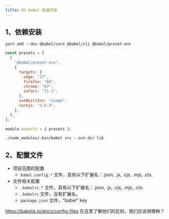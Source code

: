 ```yaml
---
title: 03 babel 快速开始
---
```


## 1、依赖安装

```
yarn add --dev @babel/core @babel/cli @babel/preset-env
```

```js
const presets = [
  [
    "@babel/preset-env",
    {
      targets: {
        edge: "17",
        firefox: "60",
        chrome: "67",
        safari: "11.1",
      },
      useBuiltIns: "usage",
      corejs: "3.6.4",
    },
  ],
];

module.exports = { presets };
```

```
./node_modules/.bin/babel src --out-dir lib
```

## 2、配置文件
- 项目范围的配置
  - `babel.config.*` 文件，具有以下扩展名：.json, .js, .cjs, .mjs, .cts.
- 文件相关配置
  - `.babelrc.*` 文件，具有以下扩展名：.json, .js, .cjs, .mjs, .cts.
  - `.babelrc` 文件，没有扩展名。
  - `package.json` 文件，"babel" key

https://babeljs.io/docs/config-files 在这里了解他们的区别，我们应该用哪种？